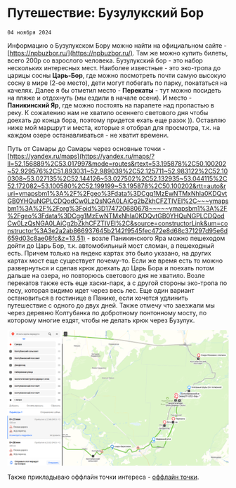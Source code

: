<!--
{
  "draft": false,
  "tags": ["Путешествие"]
}
-->

# Путешествие: Бузулукский Бор

```blogEnginePageDate
04 ноября 2024
```

Информацию о Бузулукском Бору можно найти на официальном сайте - [https://npbuzbor.ru/](https://npbuzbor.ru/). Там же
можно купить билеты, всего 200р со взрослого человека. Бузулукский бор - это набор нескольких интересных мест. Наиболее
известные - это эко-тропа до царицы сосны **Царь-Бор**, где можно посмотреть почти самую высокую сосну в мире (2-ое
место), дети могут побегать по парку, покататься на качелях. Далее я бы отметил место - **Перекаты** - тут можно
посидеть на пляже и отдохнуть (мы ездили в начале осени). И место - **Паникинский Яр**, где можно постоять на парапете
над пропастью в реку. К сожалению нам не хватило осеннего светового дня чтобы доехать до конца бора, поэтому придется
ехать еще разок&nbsp;)). Оставляю ниже мой маршрут и места, которые я отобрал для просмотра, т.к. на каждом озере
останавливаться - не хватит времени.

Путь от Самары до Самары через основные
точки - [https://yandex.ru/maps](https://yandex.ru/maps/?ll=52.156889%2C53.017997&mode=routes&rtext=53.195878%2C50.100202~52.929576%2C51.893031~52.989039%2C52.125711~52.983122%2C52.100308~53.027135%2C52.144126~53.027502%2C52.132935~53.044115%2C52.172082~53.100580%2C52.199199~53.195878%2C50.100202&rtt=auto&ruri=ymapsbm1%3A%2F%2Fgeo%3Fdata%3DCgg1MzEwNTMxNhIa0KDQvtGB0YHQuNGPLCDQodCw0LzQsNGA0LAiCg2bZkhCFZTIVEI%2C~~~ymapsbm1%3A%2F%2Forg%3Foid%3D174720680678~~~~~ymapsbm1%3A%2F%2Fgeo%3Fdata%3DCgg1MzEwNTMxNhIa0KDQvtGB0YHQuNGPLCDQodCw0LzQsNGA0LAiCg2bZkhCFZTIVEI%2C&source=constructorLink&um=constructor%3A3e2a2ab866937645b2142f9545fec472e8d68c371297d95e6d659d03c8ae08fc&z=13.51) -
возле Паникинского Яра можно пешеходом дойти до Царь Бор, т.к. автомобильный мост сломан, а пешеходный есть. Причем
только на яндекс картах это было указано, на других картах мост еще существует почему-то. Если же время есть то можно
развернуться и сделав крюк доехать до Царь Бора и поехать потом дальше на озера, но повторюсь светового дня не хватило.
Возле перекатов также есть еще хаски-парк, а с другой стороны эко-тропа по лесу, которая видимо идет через весь лес. Еще
один вариант остановиться в гостинице в Панике, если хочется удлинить путешествие с одного до двух дней. Также отмечу
что заезжали мы через деревню Колтубанка по добротному понтонному мосту, по которому многие ездят, чтобы не делать крюк
через Бузулук.

![](image.png)

Также прикладываю оффлайн точки
интереса - [оффлайн точки](бузулукский%20бор_27-09-2024_22-30-17.kml).